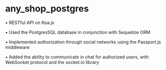# any_shop_postgres

• RESTful API on Koa.js

• Used the PostgresSQL database in conjunction with Sequelize ORM

• Implemented authorization through social networks using the Passport.js middleware

• Added the ability to communicate in chat for authorized users, with WebSocket protocol and the socket.io library
